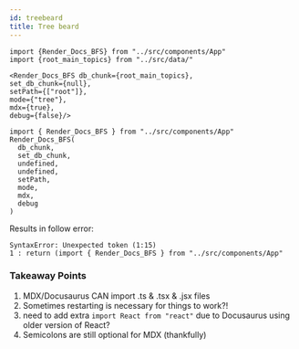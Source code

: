 ```yaml
---
id: treebeard
title: Tree beard
---
```


```tsx
import {Render_Docs_BFS} from "../src/components/App"
import {root_main_topics} from "../src/data/"

<Render_Docs_BFS db_chunk={root_main_topics},
set_db_chunk={null},
setPath={["root"]},
mode={"tree"},
mdx={true},
debug={false}/>
```

<!-- <Hello /> -->

```tsx live
import { Render_Docs_BFS } from "../src/components/App"
Render_Docs_BFS(
  db_chunk,
  set_db_chunk,
  undefined,
  undefined,
  setPath,
  mode,
  mdx,
  debug
)
```

Results in follow error:

```
SyntaxError: Unexpected token (1:15)
1 : return (import { Render_Docs_BFS } from "../src/components/App"
```

<!-- <Test/> -->

### Takeaway Points

1. MDX/Docusaurus CAN import .ts & .tsx & .jsx files
2. Sometimes restarting is necessary for things to work?!
3. need to add extra `import React from "react"` due to Docusaurus using older version of React?
4. Semicolons are still optional for MDX (thankfully)
